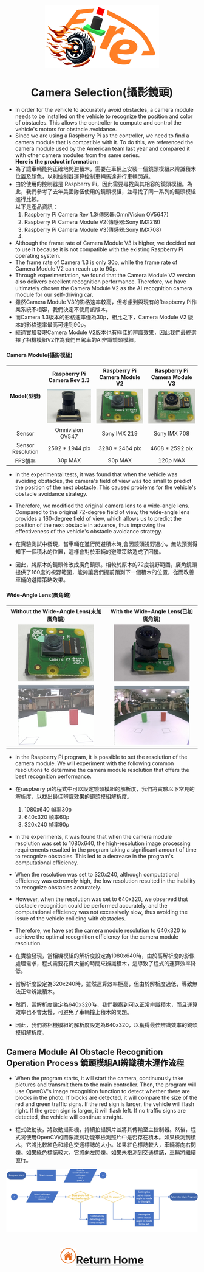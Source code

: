 <div align="center"><img src="../../other/img/logo.png" width="300" alt=" logo"></div>

# <div align="center">Camera Selection(攝影鏡頭)</div> 
- In order for the vehicle to accurately avoid obstacles, a camera module needs to be installed on the vehicle to recognize the position and color of obstacles. This allows the controller to compute and control the vehicle's motors for obstacle avoidance.  
- Since we are using a Raspberry Pi as the controller, we need to find a camera module that is compatible with it. To do this, we referenced the camera module used by the American team last year and compared it with other camera modules from the same series.  
__Here is the product information:__
- 為了讓車輛能夠正確地閃避積木，需要在車輛上安裝一個鏡頭模組來辨識積木位置及顏色，以利控制器運算控制車輛馬達進行車輛閃避。
- 由於使用的控制器是 Raspberry Pi，因此需要尋找與其相容的鏡頭模組。為此，我們參考了去年美國隊伍使用的鏡頭模組，並尋找了同一系列的鏡頭模組進行比較。  
以下是產品資訊：
  1. Raspberry Pi Camera Rev 1.3(傳感器:OmniVision OV5647)
  2. Raspberry Pi Camera Module V2(傳感器:Sony IMX219)
  3. Raspberry Pi Camera Module V3(傳感器:Sony IMX708)
  4. 
- Although the frame rate of Camera Module V3 is higher, we decided not to use it because it is not compatible with the existing Raspberry Pi operating system.  
- The frame rate of Camera 1.3 is only 30p, while the frame rate of Camera Module V2 can reach up to 90p.  
- Through experimentation, we found that the Camera Module V2 version also delivers excellent recognition performance. Therefore, we have ultimately chosen the Camera Module V2 as the AI recognition camera module for our self-driving car.
- 雖然Camera Module V3的影格速率較高，但考慮到與現有的Raspberry Pi作業系統不相容，我們決定不使用該版本。
- 而Camera 1.3版本的影格速率僅為30p，相比之下，Camera Module V2 版本的影格速率最高可達到90p。
- 經過實驗發現Camera Module V2版本也有極佳的辨識效果，因此我們最終選擇了相機模組V2作為我們自駕車的AI辨識鏡頭模組。

#### Camera Module(攝影模組)
<div align="center">
<table>
<tr align="center" >
<th rowspan="2">Model(型號)</th> 
<th >Raspberry Pi Camera Rev 1.3</th>
<th >Raspberry Pi Camera Module V2</th>
<th >Raspberry Pi Camera Module V3</thd>
</tr>
<tr align="center">

<td><img src="./img/V1.jpeg" width=200 alt="V1"  /></td>
<td><img src="./img/V2.jpeg" width=200 alt="V2" ></td>
<td><img src="./img/V3.jpeg" width=200 alt="V3" /></td>
</tr>
<tr align="center">
<td>Sensor</td>
<td>Omnivision OV547</td>
<td>Sony IMX 219</td>
<td>Sony IMX 708</td>
</tr>
<tr align="center">
<td>Sensor Resolution</td>
<td>2592 * 1944 pix</td>
<td>3280 * 2464 pix</td>
<td>4608 * 2592 pix</td>
</tr>
<tr align="center">
<td>FPS幀率</td>
<td>30p MAX</td>
<td>90p MAX</td>
<td>120p MAX</td>
</tr>
</table>
</div>

- In the experimental tests, it was found that when the vehicle was avoiding obstacles, the camera's field of view was too small to predict the position of the next obstacle. This caused problems for the vehicle's obstacle avoidance strategy.  
- Therefore, we modified the original camera lens  to a wide-angle lens. Compared to the original 72-degree field of view, the wide-angle lens provides a 160-degree field of view, which allows us to predict the position of the next obstacle in advance, thus improving the effectiveness of the vehicle's obstacle avoidance strategy.

- 在實驗測試中發現，當車輛在進行閃避積木時,會因鏡頭視野過小，無法預測得知下一個積木的位置，這樣會對於車輛的避障策略造成了困擾。
- 因此，將原本的鏡頭修改成廣角鏡頭。相較於原本的72度視野範圍，廣角鏡頭提供了160度的視野範圍，能夠讓我們提前預測下一個積木的位置，從而改善車輛的避障策略效果。

#### Wide-Angle Lens(廣角鏡)
<div align="center">
<table>
<tr align="center">
<th> Without the Wide-Angle Lens(未加廣角鏡)</th> 
<th>With the Wide-Angle Lens(已加廣角鏡)</th>
</tr>
<tr align="center">
<td><img src="./img/V2.jpeg" width=200 alt="site" ></td>
<td><img src="./img/V2_wide_angle.jpeg" width=200 alt="site" >
</td>
</tr>
<tr align="center">
<td><img src="./img/72angle.png" width=200 alt="site" ></td>
<td> <img src="./img/160angle.png" width=200 alt="site" ></td>
</tr>
</table>
</div>

- In the Raspberry Pi program, it is possible to set the resolution of the camera module. We will experiment with the following common resolutions to determine the camera module resolution that offers the best recognition performance.
- 在raspberry pi的程式中可以設定鏡頭模組的解析度，我們將實驗以下常見的解析度，以找出最佳辨識效果的鏡頭模組解析度。

  1. 1080x640 幀率30p
  2. 640x320 幀率60p
  3. 320x240 幀率90p

- In the experiments, it was found that when the camera module resolution was set to 1080x640, the high-resolution image processing requirements resulted in the program taking a significant amount of time to recognize obstacles. This led to a decrease in the program's computational efficiency.
- When the resolution was set to 320x240, although computational efficiency was extremely high, the low resolution resulted in the inability to recognize obstacles accurately.
- However, when the resolution was set to 640x320, we observed that obstacle recognition could be performed accurately, and the computational efficiency was not excessively slow, thus avoiding the issue of the vehicle colliding with obstacles.
- Therefore, we have set the camera module resolution to 640x320 to achieve the optimal recognition efficiency for the camera module resolution.
  
- 在實驗發現，當相機模組的解析度設定為1080x640時，由於高解析度的影像處理需求，程式需要花費大量的時間來辨識積木，這導致了程式的運算效率降低。
- 當解析度設定為320x240時，雖然運算效率極高，但由於解析度過低，導致無法正常辨識積木。
- 然而，當解析度設定為640x320時，我們觀察到可以正常辨識積木，而且運算效率也不會太慢，可避免了車輛撞上積木的問題。
- 因此，我們將相機模組的解析度設定為640x320，以獲得最佳辨識效率的鏡頭模組解析度。 

## Camera Module AI Obstacle Recognition Operation Process 鏡頭模組AI辨識積木運作流程

- When the program starts, it will start the camera, continuously take pictures and transmit them to the main controller. Then, the program will use OpenCV's image recognition function to detect whether there are blocks in the photo. If blocks are detected, it will compare the size of the red and green traffic signs. If the red sign is larger, the vehicle will flash right. If the green sign is larger, it will flash left. If no traffic signs are detected, the vehicle will continue straight.

- 程式啟動後，將啟動攝影機，持續拍攝照片並將其傳輸至主控制器。然後，程式將使用OpenCV的圖像識別功能來檢測照片中是否存在積木。如果檢測到積木，它將比較紅色和綠色交通標誌的大小。如果紅色標誌較大，車輛將向右閃爍。如果綠色標誌較大，它將向左閃爍。如果未檢測到交通標誌，車輛將繼續直行。
<div align=center><img src="./img/camera.png"></div>

# <div align="center">![HOME](../../other/img/Home.png)[Return Home](../../)</div>  

